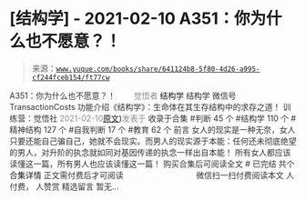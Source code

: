 # [结构学] - 2021-02-10 A351：你为什么也不愿意？！

> 来源：[`www.yuque.com/books/share/641124b8-5f80-4d26-a995-cf244fceb154/ft77cw`](https://www.yuque.com/books/share/641124b8-5f80-4d26-a995-cf244fceb154/ft77cw)

<ne-p id="520f42f3293818f927861ebbd5b15da4_p_0" data-lake-id="520f42f3293818f927861ebbd5b15da4_p_0"><ne-text id="u635dfacd" style="color: rgb(51, 51, 51);">A351：你为什么也不愿意？！</ne-text></ne-p> <ne-p id="3b41eab71462a557a8b22c2130481c93" data-lake-id="3b41eab71462a557a8b22c2130481c93"><ne-text id="u5155bf38" ne-fontsize="12" style="color: rgb(255, 255, 255);">原创</ne-text><ne-text id="u0883f93b" style="color: rgb(140, 140, 140);">觉悟者</ne-text> <ne-text id="ubd56a7f9" ne-fontsize="14">结构学</ne-text></ne-p> <ne-p id="c9dc03c6032cd5dbdcef5e34b87c6831" data-lake-id="c9dc03c6032cd5dbdcef5e34b87c6831"><ne-text id="ue8cf4c04" ne-fontsize="14" ne-bold="true" style="color: rgb(51, 51, 51);">结构学</ne-text></ne-p> <ne-p id="f65165f4a84e30b6b924373622e36417" data-lake-id="f65165f4a84e30b6b924373622e36417"><ne-text id="u3d25b2d3" ne-fontsize="14" style="color: rgb(51, 51, 51);">微信号</ne-text><ne-text id="u6bc13794" ne-fontsize="14" style="color: rgb(51, 51, 51);">TransactionCosts</ne-text></ne-p> <ne-p id="4b390eb39880140ae64b8d4d7d037c02" data-lake-id="4b390eb39880140ae64b8d4d7d037c02"><ne-text id="ubdf843d5" ne-fontsize="14" style="color: rgb(51, 51, 51);">功能介绍</ne-text><ne-text id="u80307f4f" ne-fontsize="14" style="color: rgb(51, 51, 51);">《结构学》：生命体在其生存结构中的求存之道！ 训练营：觉悟社</ne-text></ne-p> <ne-p id="d3735cd4e815590a4fffc1bbfdedaf3d" data-lake-id="d3735cd4e815590a4fffc1bbfdedaf3d"><ne-text id="u1432aa24" style="color: rgb(140, 140, 140);">2021-02-10</ne-text>[<ne-text id="u8854077d" ne-fontsize="14">原文</ne-text>](https://mp.weixin.qq.com/s?__biz=MzIzMDYwOTM0Mg==&mid=2247485242&idx=1&sn=f4a01a5936322120b0b158f225bc78de&chksm=e8b19febdfc616fd2eb1558a3b7c748ecc497a3af00aec5b5c5ca8042cc52eb7d0af7befa399#rd))<ne-text id="u71073ac1" ne-fontsize="14" style="color: rgb(140, 140, 140);">发表于</ne-text></ne-p> <ne-p id="8d8acd2839c906bad35ff5c5e57da2d2" data-lake-id="8d8acd2839c906bad35ff5c5e57da2d2"><ne-text id="uc31eb0c7" style="color: rgb(51, 51, 51);">收录于合集</ne-text></ne-p> <ne-p id="7f9b44653148c562d1b5bc03f050beac" data-lake-id="7f9b44653148c562d1b5bc03f050beac"><ne-text id="uef7bc187" style="color: rgb(51, 51, 51);">#判断 45 个</ne-text></ne-p> <ne-p id="a2d0274c3fed2fc8cdf6b718c8c3989e" data-lake-id="a2d0274c3fed2fc8cdf6b718c8c3989e"><ne-text id="ub81d5797" style="color: rgb(51, 51, 51);">#结构学 110 个</ne-text></ne-p> <ne-p id="b986b22e55c113bca59869c5d1274988" data-lake-id="b986b22e55c113bca59869c5d1274988"><ne-text id="u52bbacfc" style="color: rgb(51, 51, 51);">#精神结构 127 个</ne-text></ne-p> <ne-p id="656605d737e204758de44cad2d75b02f" data-lake-id="656605d737e204758de44cad2d75b02f"><ne-text id="uf6932f19" style="color: rgb(51, 51, 51);">#自我判断 17 个</ne-text></ne-p> <ne-p id="64584c5f0618822ca005fb8928e93957" data-lake-id="64584c5f0618822ca005fb8928e93957"><ne-text id="ua1206d6d" style="color: rgb(51, 51, 51);">#教育 62 个</ne-text></ne-p> <ne-p id="6c4322692149621519f599d00c3e0317" data-lake-id="6c4322692149621519f599d00c3e0317"><ne-text id="uad9e6e60" style="color: rgb(51, 51, 51);">前言</ne-text></ne-p> <ne-p id="a8ed254216a957e991cb1bfc8cc54480" data-lake-id="a8ed254216a957e991cb1bfc8cc54480"><ne-text id="uae03a512" style="color: rgb(51, 51, 51);">女人的现实是一种无奈，女人只要还能自己骗自己，她就不会现实。而男人的现实源于本能：任何还未彻底绝望的男人，对升阶的执念就如同对基因传递的执念一样出自本能！</ne-text></ne-p> <ne-p id="801a0a67ea77140d6f3129a00e83b78b" data-lake-id="801a0a67ea77140d6f3129a00e83b78b"><ne-text id="ua22bbe21" style="color: rgb(51, 51, 51);">所有女人都应该读懂这一篇，所有男人也应该读懂这一篇！</ne-text></ne-p> <ne-p id="ca3b2ff35f33b79303ffd5eaadad699e" data-lake-id="ca3b2ff35f33b79303ffd5eaadad699e" ne-alignment="center"><ne-text id="uf646811a" style="color: rgb(51, 51, 51);">购买合集后可阅读全文</ne-text></ne-p> <ne-p id="d02337c46aaa9afa4fbf4b35489d4485" data-lake-id="d02337c46aaa9afa4fbf4b35489d4485" ne-alignment="center"><ne-text id="u61de8a04" style="color: rgb(51, 51, 51);">#</ne-text></ne-p> <ne-p id="972ec7a2f62594a571c2c828541a8826" data-lake-id="972ec7a2f62594a571c2c828541a8826" ne-alignment="center"><ne-text id="ufce241f8" style="color: rgb(51, 51, 51);">已完结 共个</ne-text></ne-p> <ne-p id="608d2043816bdb95946b0817c3e7f86f" data-lake-id="608d2043816bdb95946b0817c3e7f86f" ne-alignment="center"><ne-text id="uf85adff2" ne-fontsize="16">合集详情</ne-text></ne-p> <ne-p id="c6f7dbe63c4b77833c4e1d6d4c5abec8" data-lake-id="c6f7dbe63c4b77833c4e1d6d4c5abec8" ne-alignment="center"><ne-text id="u4abf8b85" style="color: rgb(51, 51, 51);">正文需付费后才可阅读</ne-text></ne-p> <ne-p id="cc2a383e59765241124e6ba3c354c267" data-lake-id="cc2a383e59765241124e6ba3c354c267" ne-alignment="center"><ne-text id="u85e5debb" style="color: rgb(255, 255, 255);">加载中</ne-text></ne-p> <ne-p id="f5b353d84263fc4085477d129ab8831b" data-lake-id="f5b353d84263fc4085477d129ab8831b" ne-alignment="center"><ne-text id="u27ad71af" style="color: rgb(255, 255, 255);"> 微信豆购买</ne-text></ne-p> <ne-p id="ae90bef005a0a0e650eab5b9d91e40d0" data-lake-id="ae90bef005a0a0e650eab5b9d91e40d0" ne-alignment="center"><ne-text id="u12e70777" style="color: rgb(51, 51, 51);">微信扫一扫付费阅读本文</ne-text></ne-p> <ne-p id="ac1101d2b1a7d36acd3cf3f3a5a4f637" data-lake-id="ac1101d2b1a7d36acd3cf3f3a5a4f637" ne-alignment="center"><ne-text id="u07f8b7da" ne-fontsize="13" style="color: rgb(51, 51, 51);">人付费， 人赞赏</ne-text></ne-p> <ne-h3 id="cjom9" data-lake-id="cjom9"><ne-heading-ext><ne-heading-anchor></ne-heading-anchor><ne-heading-fold></ne-heading-fold></ne-heading-ext><ne-heading-content><ne-text id="u0c3ea2d5" ne-fontsize="16" style="color: rgb(51, 51, 51);">精选留言</ne-text></ne-heading-content></ne-h3> <ne-p id="f05ddd3504546707137363e3a688d8a2" data-lake-id="f05ddd3504546707137363e3a688d8a2"><ne-text id="ueea63fa7" style="color: rgb(51, 51, 51);">暂无...</ne-text></ne-p>